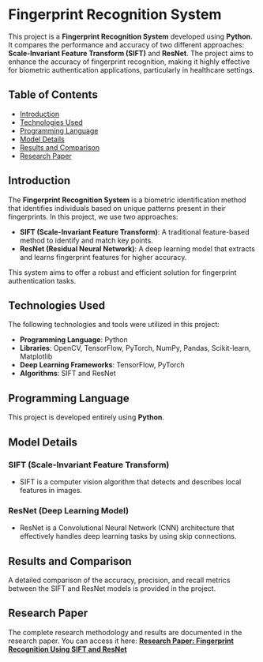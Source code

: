 # Fingerprint Recognition System

This project is a **Fingerprint Recognition System** developed using **Python**. It compares the performance and accuracy of two different approaches: **Scale-Invariant Feature Transform (SIFT)** and **ResNet**. The project aims to enhance the accuracy of fingerprint recognition, making it highly effective for biometric authentication applications, particularly in healthcare settings.

## Table of Contents
- [Introduction](#introduction)
- [Technologies Used](#technologies-used)
- [Programming Language](#programming-language)
- [Model Details](#model-details)
- [Results and Comparison](#results-and-comparison)
- [Research Paper](#research-paper)

## Introduction
The **Fingerprint Recognition System** is a biometric identification method that identifies individuals based on unique patterns present in their fingerprints. In this project, we use two approaches:
- **SIFT (Scale-Invariant Feature Transform)**: A traditional feature-based method to identify and match key points.
- **ResNet (Residual Neural Network)**: A deep learning model that extracts and learns fingerprint features for higher accuracy.

This system aims to offer a robust and efficient solution for fingerprint authentication tasks.

## Technologies Used
The following technologies and tools were utilized in this project:
- **Programming Language**: Python
- **Libraries**: OpenCV, TensorFlow, PyTorch, NumPy, Pandas, Scikit-learn, Matplotlib
- **Deep Learning Frameworks**: TensorFlow, PyTorch
- **Algorithms**: SIFT and ResNet

## Programming Language
This project is developed entirely using **Python**.

## Model Details
### SIFT (Scale-Invariant Feature Transform)
- SIFT is a computer vision algorithm that detects and describes local features in images.
  
### ResNet (Deep Learning Model)
- ResNet is a Convolutional Neural Network (CNN) architecture that effectively handles deep learning tasks by using skip connections.

## Results and Comparison
A detailed comparison of the accuracy, precision, and recall metrics between the SIFT and ResNet models is provided in the project.

## Research Paper
The complete research methodology and results are documented in the research paper. You can access it here:
**[Research Paper: Fingerprint Recognition Using SIFT and ResNet](https://docs.google.com/document/d/1EDrtN1_o5IWFA-C0o7391QU22vg_tTSnjPzrbs2xMqY/edit?usp=sharing)**

